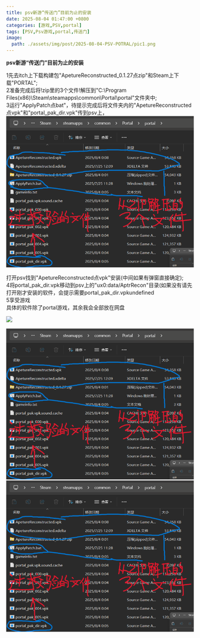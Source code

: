 ```yaml
---
title: psv新游“传送门”目前为止的安装
date: 2025-08-04 01:47:00 +0800
categories: [游戏,PSV,portal]
tags: [PSV,Psv游戏,portal,传送门]
image:
  path: ./assets/img/post/2025-08-04-PSV-POTRAL/pic1.png
---
```


**psv新游“传送门”目前为止的安装**

1先去itch上下载构建包"ApetureReconstructed\_0.1.27点zip"和Steam上下载"PORTAL";  
2准备完成后将!zip里的3个文件!解压到"C:\\Program Files(x86)\\Steam\\steamapps\\common\\Portal\\portal"文件夹中;  
3运行"ApplyPatch点bat"，待提示完成后将文件夹内的"ApetureReconstructed点vpk"和"portal\_pak\_dir.vpk"传到psv上，
![](./assets/img/post/2025-08-04-PSV-POTRAL/pic0.png)


打开psv找到"ApetureReconstructed点vpk"安装(中间如果有弹窗直接确定);  
4将portal\_pak\_dir.vpk移动到psv上的"ux0:data/AptrRecon"目录(如果没有请先打开刚才安装的软件，会提示需要portal\_pak\_dir.vpkundefined  
5享受游戏  
具体的软件除了portal游戏，其余我会全部放在网盘  

![](./assets/img/post/2025-08-04-PSV-POTRAL/pic1.png)

  ![](./assets/img/post/2025-08-04-PSV-POTRAL/pic0.png)
![](./assets/img/post/2025-08-04-PSV-POTRAL/pic0.png)
